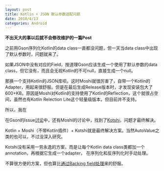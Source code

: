 ```yaml
---
layout: post
title: Kotlin + JSON 默认参数适配问题
date: 2018/4/13
categories: Android
---
```


**不出天大的事以后就不会修改维护的一篇Post**

之前用Gson序列化Kotlin的data class一直都没问题，但一天当data class中出现了默认参数时，问题就来了。

如果JSON中没有对应的Field，按道理Gson应该生成一个使用了默认参数的data class，但它没有，而且会无视Kotlin的不可null，直接生成一个null。

那换一个支持Kotlin的JSON库呗。这时Moshi就很厉害了，自带一个Kotlin的Adapter，用起来很舒服。但是在最后生成Release版本时，才发现安装包大了600+KB。原因是Moshi对Kotlin的支持使用了Kotlin的Reflection，这个就很占空间，虽然也有Kotlin Relection Lite这个轻量级版本，但目前并不支持。

所以，我在

<!--more-->

在Gson的Issue[讨论](https://github.com/google/gson/issues/1148)中，还有Moshi的讨论中，找到了[Kotshi](https://github.com/ansman/kotshi)，问题才最终解决。

Kotlin + Moshi（不带Kotlin插件）+ Kotshi就是最终解决方案。当然AutoValue之类的也可以，不过没深入研究。

Kotshi没有采用一劳永逸的方案，而是让每个Kotlin data class类都加一个annotation，再根据它生成一个adapter，
在序列化和反序列化时手动处理。

不算很方便的方案，但也算比[通过Backing field处理](https://medium.com/@MaxMello/most-elegant-way-of-using-gson-kotlin-with-default-values-and-null-safety-b6216ac5328c)来的舒服。